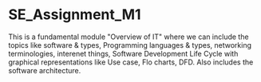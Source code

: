 # SE_Assignment_M1

This is a fundamental module "Overview of IT" where we can include the topics like software & types, Programming languages & types, networking terminologies, interenet things, Software Development Life Cycle with graphical representations like Use case, Flo charts, DFD. Also includes the software architecture.
